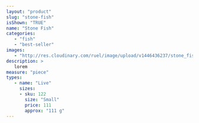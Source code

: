 ```yaml
---
layout: "product"
slug: "stone-fish"
isShown: "TRUE"
name: "Stone Fish"
categories:
   - "fish"
   - "best-seller"
images:
   - "http://res.cloudinary.com/ruel/image/upload/v1446436237/stone_fish_gdi54w.jpg"
description: >
   lorem
measure: "piece"
types: 
   - name: "Live"
     sizes: 
     - sku: 122
       size: "Small"
       price: 111
       approx: "111 g"
---
```

